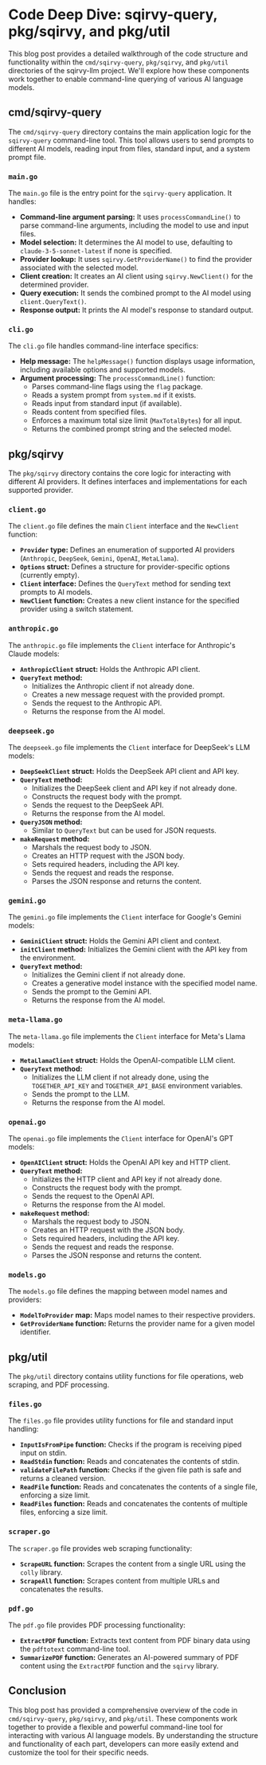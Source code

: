 # Code Deep Dive: sqirvy-query, pkg/sqirvy, and pkg/util

This blog post provides a detailed walkthrough of the code structure and functionality within the `cmd/sqirvy-query`, `pkg/sqirvy`, and `pkg/util` directories of the sqirvy-llm project. We'll explore how these components work together to enable command-line querying of various AI language models.

## cmd/sqirvy-query

The `cmd/sqirvy-query` directory contains the main application logic for the `sqirvy-query` command-line tool. This tool allows users to send prompts to different AI models, reading input from files, standard input, and a system prompt file.

### `main.go`

The `main.go` file is the entry point for the `sqirvy-query` application. It handles:

-   **Command-line argument parsing:** It uses `processCommandLine()` to parse command-line arguments, including the model to use and input files.
-   **Model selection:** It determines the AI model to use, defaulting to `claude-3-5-sonnet-latest` if none is specified.
-   **Provider lookup:** It uses `sqirvy.GetProviderName()` to find the provider associated with the selected model.
-   **Client creation:** It creates an AI client using `sqirvy.NewClient()` for the determined provider.
-   **Query execution:** It sends the combined prompt to the AI model using `client.QueryText()`.
-   **Response output:** It prints the AI model's response to standard output.

### `cli.go`

The `cli.go` file handles command-line interface specifics:

-   **Help message:** The `helpMessage()` function displays usage information, including available options and supported models.
-   **Argument processing:** The `processCommandLine()` function:
    -   Parses command-line flags using the `flag` package.
    -   Reads a system prompt from `system.md` if it exists.
    -   Reads input from standard input (if available).
    -   Reads content from specified files.
    -   Enforces a maximum total size limit (`MaxTotalBytes`) for all input.
    -   Returns the combined prompt string and the selected model.

## pkg/sqirvy

The `pkg/sqirvy` directory contains the core logic for interacting with different AI providers. It defines interfaces and implementations for each supported provider.

### `client.go`

The `client.go` file defines the main `Client` interface and the `NewClient` function:

-   **`Provider` type:** Defines an enumeration of supported AI providers (`Anthropic`, `DeepSeek`, `Gemini`, `OpenAI`, `MetaLlama`).
-   **`Options` struct:** Defines a structure for provider-specific options (currently empty).
-   **`Client` interface:** Defines the `QueryText` method for sending text prompts to AI models.
-   **`NewClient` function:** Creates a new client instance for the specified provider using a switch statement.

### `anthropic.go`

The `anthropic.go` file implements the `Client` interface for Anthropic's Claude models:

-   **`AnthropicClient` struct:** Holds the Anthropic API client.
-   **`QueryText` method:**
    -   Initializes the Anthropic client if not already done.
    -   Creates a new message request with the provided prompt.
    -   Sends the request to the Anthropic API.
    -   Returns the response from the AI model.

### `deepseek.go`

The `deepseek.go` file implements the `Client` interface for DeepSeek's LLM models:

-   **`DeepSeekClient` struct:** Holds the DeepSeek API client and API key.
-   **`QueryText` method:**
    -   Initializes the DeepSeek client and API key if not already done.
    -   Constructs the request body with the prompt.
    -   Sends the request to the DeepSeek API.
    -   Returns the response from the AI model.
-   **`QueryJSON` method:**
    -   Similar to `QueryText` but can be used for JSON requests.
-   **`makeRequest` method:**
    -   Marshals the request body to JSON.
    -   Creates an HTTP request with the JSON body.
    -   Sets required headers, including the API key.
    -   Sends the request and reads the response.
    -   Parses the JSON response and returns the content.

### `gemini.go`

The `gemini.go` file implements the `Client` interface for Google's Gemini models:

-   **`GeminiClient` struct:** Holds the Gemini API client and context.
-   **`initClient` method:** Initializes the Gemini client with the API key from the environment.
-   **`QueryText` method:**
    -   Initializes the Gemini client if not already done.
    -   Creates a generative model instance with the specified model name.
    -   Sends the prompt to the Gemini API.
    -   Returns the response from the AI model.

### `meta-llama.go`

The `meta-llama.go` file implements the `Client` interface for Meta's Llama models:

-   **`MetaLlamaClient` struct:** Holds the OpenAI-compatible LLM client.
-   **`QueryText` method:**
    -   Initializes the LLM client if not already done, using the `TOGETHER_API_KEY` and `TOGETHER_API_BASE` environment variables.
    -   Sends the prompt to the LLM.
    -   Returns the response from the AI model.

### `openai.go`

The `openai.go` file implements the `Client` interface for OpenAI's GPT models:

-   **`OpenAIClient` struct:** Holds the OpenAI API key and HTTP client.
-   **`QueryText` method:**
    -   Initializes the HTTP client and API key if not already done.
    -   Constructs the request body with the prompt.
    -   Sends the request to the OpenAI API.
    -   Returns the response from the AI model.
-   **`makeRequest` method:**
    -   Marshals the request body to JSON.
    -   Creates an HTTP request with the JSON body.
    -   Sets required headers, including the API key.
    -   Sends the request and reads the response.
    -   Parses the JSON response and returns the content.

### `models.go`

The `models.go` file defines the mapping between model names and providers:

-   **`ModelToProvider` map:** Maps model names to their respective providers.
-   **`GetProviderName` function:** Returns the provider name for a given model identifier.

## pkg/util

The `pkg/util` directory contains utility functions for file operations, web scraping, and PDF processing.

### `files.go`

The `files.go` file provides utility functions for file and standard input handling:

-   **`InputIsFromPipe` function:** Checks if the program is receiving piped input on stdin.
-   **`ReadStdin` function:** Reads and concatenates the contents of stdin.
-   **`validateFilePath` function:** Checks if the given file path is safe and returns a cleaned version.
-   **`ReadFile` function:** Reads and concatenates the contents of a single file, enforcing a size limit.
-   **`ReadFiles` function:** Reads and concatenates the contents of multiple files, enforcing a size limit.

### `scraper.go`

The `scraper.go` file provides web scraping functionality:

-   **`ScrapeURL` function:** Scrapes the content from a single URL using the `colly` library.
-   **`ScrapeAll` function:** Scrapes content from multiple URLs and concatenates the results.

### `pdf.go`

The `pdf.go` file provides PDF processing functionality:

-   **`ExtractPDF` function:** Extracts text content from PDF binary data using the `pdftotext` command-line tool.
-   **`SummarizePDF` function:** Generates an AI-powered summary of PDF content using the `ExtractPDF` function and the `sqirvy` library.

## Conclusion

This blog post has provided a comprehensive overview of the code in `cmd/sqirvy-query`, `pkg/sqirvy`, and `pkg/util`. These components work together to provide a flexible and powerful command-line tool for interacting with various AI language models. By understanding the structure and functionality of each part, developers can more easily extend and customize the tool for their specific needs.
